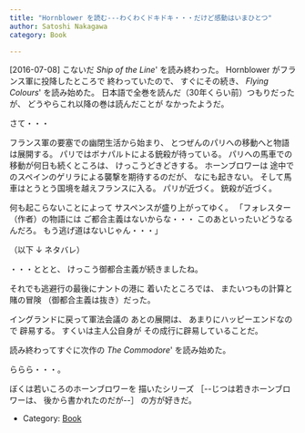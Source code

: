 ```yaml
---
title: "Hornblower を読む---わくわくドキドキ・・・だけど感動はいまひとつ"
author: Satoshi Nakagawa
category: Book

---
```


[2016-07-08]  こないだ _Ship of the Line_' を読み終わった。
Hornblower がフランス軍に投降したところで
終わっていたので、
すぐにその続き、
_Flying Colours_' を読み始めた。
日本語で全巻を読んだ（30年くらい前）つもりだったが、
どうやらこれ以降の巻は読んだことが
なかったようだ。

 さて・・・

 フランス軍の要塞での幽閉生活から始まり、
とつぜんのパリへの移動へと物語は展開する。
パリではボナパルトによる銃殺が待っている。
パリへの馬車での移動が何日も続くところは、
けっこうどきどきする。
ホーンブロワーは
途中でのスペインのゲリラによる襲撃を期待するのだが、
なにも起きない。
そして馬車はとうとう国境を越えフランスに入る。
パリが近づく。
銃殺が近づく。

 何も起こらないことによって
サスペンスが盛り上がってゆく。
「フォレスター（作者）の物語には
ご都合主義はないからな・・・
このあといったいどうなるんだろ。
もう逃げ道はないじゃん・・・」

 （以下 ↓ ネタバレ）

<!--more-->

 ・・・ととと、
けっこう御都合主義が続きましたね。

 それでも逃避行の最後にナントの港に
着いたところでは、
またいつもの計算と賭の冒険
（御都合主義は抜き）だった。

 イングランドに戻って軍法会議の
あとの展開は、
あまりにハッピーエンドなので
辟易する。
すくいは主人公自身が
その成行に辟易していることだ。

 読み終わってすぐに次作の
_The Commodore_' を読み始めた。

 ららら・・・。

 ぼくは若いころのホーンブロワーを
描いたシリーズ
［--じつは若きホーンブロワーは、
後から書かれたのだが--］
の方が好きだ。

- Category: [Book](categories.html#Book)

